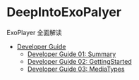 # DeepIntoExoPalyer
ExoPlayer 全面解读

+ [Developer Guide](https://github.com/hanjx-dut/DeepIntoExoPalyer/tree/master/DeveloperGuide)
  + [Developer Guide 01: Summary](https://github.com/hanjx-dut/DeepIntoExoPalyer/blob/master/DeveloperGuide/DeveloperGuide-01.md)
  + [Developer Guide 02: GettingStarted](https://github.com/hanjx-dut/DeepIntoExoPalyer/blob/master/DeveloperGuide/DeveloperGuide-02-GettingStarted.md)
  + [Developer Guide 03: MediaTypes](https://github.com/hanjx-dut/DeepIntoExoPalyer/blob/master/DeveloperGuide/DeveloperGuide-03-MediaTypes.md)

